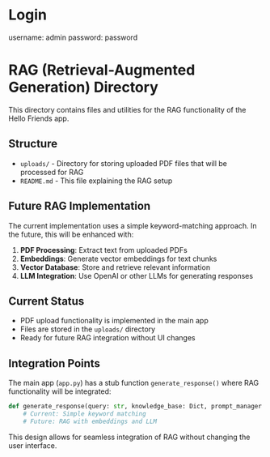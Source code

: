 # Login
username: admin
password: password


# RAG (Retrieval-Augmented Generation) Directory

This directory contains files and utilities for the RAG functionality of the Hello Friends app.

## Structure

- `uploads/` - Directory for storing uploaded PDF files that will be processed for RAG
- `README.md` - This file explaining the RAG setup

## Future RAG Implementation

The current implementation uses a simple keyword-matching approach. In the future, this will be enhanced with:

1. **PDF Processing**: Extract text from uploaded PDFs
2. **Embeddings**: Generate vector embeddings for text chunks
3. **Vector Database**: Store and retrieve relevant information
4. **LLM Integration**: Use OpenAI or other LLMs for generating responses

## Current Status

- PDF upload functionality is implemented in the main app
- Files are stored in the `uploads/` directory
- Ready for future RAG integration without UI changes

## Integration Points

The main app (`app.py`) has a stub function `generate_response()` where RAG functionality will be integrated:

```python
def generate_response(query: str, knowledge_base: Dict, prompt_manager: PromptManager, response_filter: ResponseFilter) -> str:
    # Current: Simple keyword matching
    # Future: RAG with embeddings and LLM
```

This design allows for seamless integration of RAG without changing the user interface.
